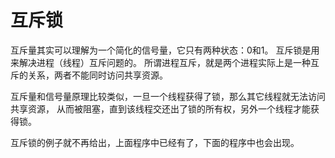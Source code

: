 # 互斥锁

互斥量其实可以理解为一个简化的信号量，它只有两种状态：0和1。
互斥锁是用来解决进程（线程）互斥问题的。
所谓进程互斥，就是两个进程实际上是一种互斥的关系，两者不能同时访问共享资源。

互斥量和信号量原理比较类似，一旦一个线程获得了锁，那么其它线程就无法访问共享资源，
从而被阻塞，直到该线程交还出了锁的所有权，另外一个线程才能获得锁。

互斥锁的例子就不再给出，上面程序中已经有了，下面的程序中也会出现。
